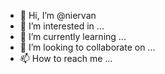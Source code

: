 - 👋 Hi, I’m @niervan
- 👀 I’m interested in ...
- 🌱 I’m currently learning ...
- 💞️ I’m looking to collaborate on ...
- 📫 How to reach me ...

<!---
niervan/niervan is a ✨ special ✨ repository because its `README.md` (this file) appears on your GitHub profile.
You can click the Preview link to take a look at your changes.
--->
